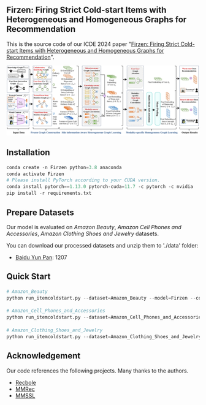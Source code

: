 ## **Firzen: Firing Strict Cold-start Items with Heterogeneous and Homogeneous Graphs for Recommendation**

This is the source code of our ICDE 2024 paper "[Firzen: Firing Strict Cold-start Items with Heterogeneous and Homogeneous Graphs for Recommendation](http://39.108.48.32/mipl/download_paper.php?fileId=202319)".

![image](imgs/pipeline.png)

## **Installation**

```python
conda create -n Firzen python=3.8 anaconda
conda activate Firzen
# Please install PyTorch according to your CUDA version.
conda install pytorch==1.13.0 pytorch-cuda=11.7 -c pytorch -c nvidia
pip install -r requirements.txt
```
## Prepare Datasets

Our model is evaluated on *Amazon Beauty*, *Amazon Cell Phones and Accessories*, *Amazon Clothing Shoes and Jewelry* datasets. 

You can download our processed datasets and unzip them to './data' folder:

- [Baidu Yun Pan](https://pan.baidu.com/s/1sjoatsrC0Dgs9kiRAafxhg): 1207

## Quick Start

```python
# Amazon_Beauty
python run_itemcoldstart.py --dataset=Amazon_Beauty --model=Firzen --config_files=configs/knowledge_rec_beauty.yaml

# Amazon_Cell_Phones_and_Accessories
python run_itemcoldstart.py --dataset=Amazon_Cell_Phones_and_Accessories --model=Firzen --config_files=configs/knowledge_rec_cell_phones.yaml

# Amazon_Clothing_Shoes_and_Jewelry
python run_itemcoldstart.py --dataset=Amazon_Clothing_Shoes_and_Jewelry --model=Firzen --config_files=configs/knowledge_rec_clothing.yaml
```

## **Acknowledgement**

Our code references the following projects. Many thanks to the authors.

- [Recbole](https://github.com/RUCAIBox/RecBole/tree/master/recbole)
- [MMRec](https://github.com/enoche/MMRec/tree/master)
- [MMSSL](https://github.com/HKUDS/MMSSL)


